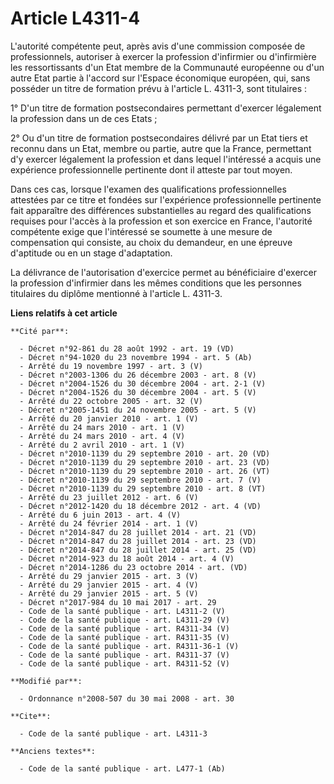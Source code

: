 # Article L4311-4

L'autorité compétente peut, après avis d'une commission composée de professionnels, autoriser à exercer la profession
d'infirmier ou d'infirmière les ressortissants d'un Etat membre de la Communauté européenne ou d'un autre Etat partie à
l'accord sur l'Espace économique européen, qui, sans posséder un titre de formation prévu à l'article L. 4311-3, sont
titulaires : 

1° D'un titre de formation postsecondaires permettant d'exercer légalement la profession dans un de ces Etats ; 

2° Ou d'un titre de formation postsecondaires délivré par un Etat tiers et reconnu dans un Etat, membre ou partie, autre que
la France, permettant d'y exercer légalement la profession et dans lequel l'intéressé a acquis une expérience professionnelle
pertinente dont il atteste par tout moyen. 

Dans ces cas, lorsque l'examen des qualifications professionnelles attestées par ce titre et fondées sur l'expérience
professionnelle pertinente fait apparaître des différences substantielles au regard des qualifications requises pour l'accès
à la profession et son exercice en France, l'autorité compétente exige que l'intéressé se soumette à une mesure de
compensation qui consiste, au choix du demandeur, en une épreuve d'aptitude ou en un stage d'adaptation. 

La délivrance de l'autorisation d'exercice permet au bénéficiaire d'exercer la profession d'infirmier dans les mêmes
conditions que les personnes titulaires du diplôme mentionné à l'article L. 4311-3.

**Liens relatifs à cet article**

	**Cité par**:

	  - Décret n°92-861 du 28 août 1992 - art. 19 (VD)
	  - Décret n°94-1020 du 23 novembre 1994 - art. 5 (Ab)
	  - Arrêté du 19 novembre 1997 - art. 3 (V)
	  - Décret n°2003-1306 du 26 décembre 2003 - art. 8 (V)
	  - Décret n°2004-1526 du 30 décembre 2004 - art. 2-1 (V)
	  - Décret n°2004-1526 du 30 décembre 2004 - art. 5 (V)
	  - Arrêté du 22 octobre 2005 - art. 32 (V)
	  - Décret n°2005-1451 du 24 novembre 2005 - art. 5 (V)
	  - Arrêté du 20 janvier 2010 - art. 1 (V)
	  - Arrêté du 24 mars 2010 - art. 1 (V)
	  - Arrêté du 24 mars 2010 - art. 4 (V)
	  - Arrêté du 2 avril 2010 - art. 1 (V)
	  - Décret n°2010-1139 du 29 septembre 2010 - art. 20 (VD)
	  - Décret n°2010-1139 du 29 septembre 2010 - art. 23 (VD)
	  - Décret n°2010-1139 du 29 septembre 2010 - art. 26 (VT)
	  - Décret n°2010-1139 du 29 septembre 2010 - art. 7 (V)
	  - Décret n°2010-1139 du 29 septembre 2010 - art. 8 (VT)
	  - Arrêté du 23 juillet 2012 - art. 6 (V)
	  - Décret n°2012-1420 du 18 décembre 2012 - art. 4 (VD)
	  - Arrêté du 6 juin 2013 - art. 4 (V)
	  - Arrêté du 24 février 2014 - art. 1 (V)
	  - Décret n°2014-847 du 28 juillet 2014 - art. 21 (VD)
	  - Décret n°2014-847 du 28 juillet 2014 - art. 23 (VD)
	  - Décret n°2014-847 du 28 juillet 2014 - art. 25 (VD)
	  - Décret n°2014-923 du 18 août 2014 - art. 4 (V)
	  - Décret n°2014-1286 du 23 octobre 2014 - art. (VD)
	  - Arrêté du 29 janvier 2015 - art. 3 (V)
	  - Arrêté du 29 janvier 2015 - art. 4 (V)
	  - Arrêté du 29 janvier 2015 - art. 5 (V)
	  - Décret n°2017-984 du 10 mai 2017 - art. 29
	  - Code de la santé publique - art. L4311-2 (V)
	  - Code de la santé publique - art. L4311-29 (V)
	  - Code de la santé publique - art. R4311-34 (V)
	  - Code de la santé publique - art. R4311-35 (V)
	  - Code de la santé publique - art. R4311-36-1 (V)
	  - Code de la santé publique - art. R4311-37 (V)
	  - Code de la santé publique - art. R4311-52 (V)

	**Modifié par**:

	  - Ordonnance n°2008-507 du 30 mai 2008 - art. 30

	**Cite**:

	  - Code de la santé publique - art. L4311-3

	**Anciens textes**:

	  - Code de la santé publique - art. L477-1 (Ab)

